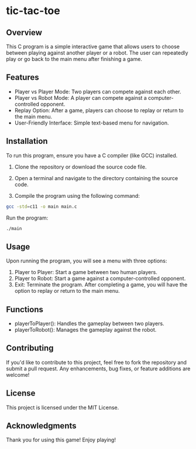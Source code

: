 # tic-tac-toe
## Overview
This C program is a simple interactive game that allows users to choose between playing against another player or a robot. The user can repeatedly play or go back to the main menu after finishing a game.

## Features
- Player vs Player Mode: Two players can compete against each other.
- Player vs Robot Mode: A player can compete against a computer-controlled opponent.
- Replay Option: After a game, players can choose to replay or return to the main menu.
- User-Friendly Interface: Simple text-based menu for navigation.
## Installation
To run this program, ensure you have a C compiler (like GCC) installed.

1. Clone the repository or download the source code file.

2. Open a terminal and navigate to the directory containing the source code.

3. Compile the program using the following command:
```bash
gcc -std=c11 -o main main.c
```
Run the program:
```bash
./main
```
## Usage
Upon running the program, you will see a menu with three options:

1. Player to Player: Start a game between two human players.
2. Player to Robot: Start a game against a computer-controlled opponent.
3. Exit: Terminate the program.
After completing a game, you will have the option to replay or return to the main menu.

## Functions
- playerToPlayer(): Handles the gameplay between two players.
- playerToRobot(): Manages the gameplay against the robot.
## Contributing
If you'd like to contribute to this project, feel free to fork the repository and submit a pull request. Any enhancements, bug fixes, or feature additions are welcome!

## License
This project is licensed under the MIT License.

## Acknowledgments
Thank you for using this game! Enjoy playing!
